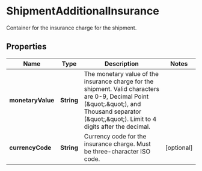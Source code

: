 

# ShipmentAdditionalInsurance

Container for the insurance charge for the shipment.

## Properties

| Name | Type | Description | Notes |
|------------ | ------------- | ------------- | -------------|
|**monetaryValue** | **String** | The monetary value of the insurance charge for the shipment. Valid characters are 0-9, Decimal Point (\&quot;.\&quot;), and Thousand separator (\&quot;,\&quot;).  Limit to 4 digits after the decimal. |  |
|**currencyCode** | **String** | Currency code for the insurance charge. Must be    three-character ISO code. |  [optional] |



